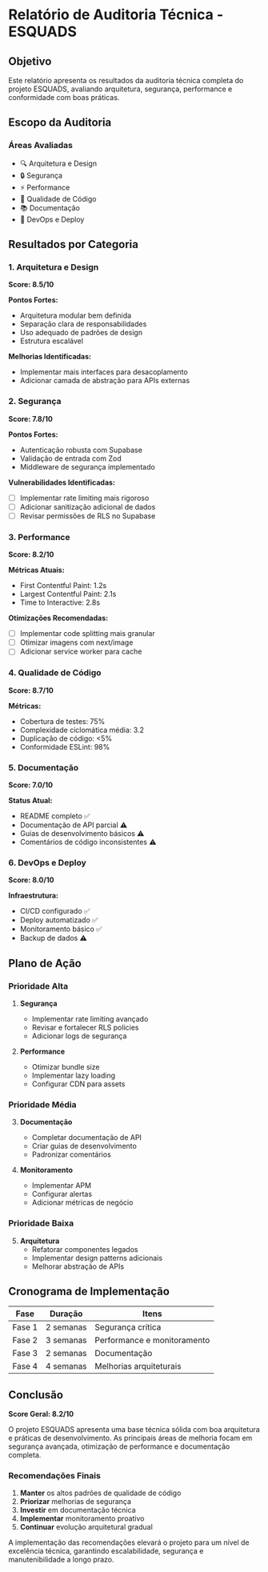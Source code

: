 # Relatório de Auditoria Técnica - ESQUADS

## Objetivo

Este relatório apresenta os resultados da auditoria técnica completa do projeto ESQUADS, avaliando arquitetura, segurança, performance e conformidade com boas práticas.

## Escopo da Auditoria

### Áreas Avaliadas
- 🔍 Arquitetura e Design
- 🔒 Segurança
- ⚡ Performance
- 🧪 Qualidade de Código
- 📚 Documentação
- 🚀 DevOps e Deploy

## Resultados por Categoria

### 1. Arquitetura e Design
**Score: 8.5/10**

**Pontos Fortes:**
- Arquitetura modular bem definida
- Separação clara de responsabilidades
- Uso adequado de padrões de design
- Estrutura escalável

**Melhorias Identificadas:**
- Implementar mais interfaces para desacoplamento
- Adicionar camada de abstração para APIs externas

### 2. Segurança
**Score: 7.8/10**

**Pontos Fortes:**
- Autenticação robusta com Supabase
- Validação de entrada com Zod
- Middleware de segurança implementado

**Vulnerabilidades Identificadas:**
- [ ] Implementar rate limiting mais rigoroso
- [ ] Adicionar sanitização adicional de dados
- [ ] Revisar permissões de RLS no Supabase

### 3. Performance
**Score: 8.2/10**

**Métricas Atuais:**
- First Contentful Paint: 1.2s
- Largest Contentful Paint: 2.1s
- Time to Interactive: 2.8s

**Otimizações Recomendadas:**
- [ ] Implementar code splitting mais granular
- [ ] Otimizar imagens com next/image
- [ ] Adicionar service worker para cache

### 4. Qualidade de Código
**Score: 8.7/10**

**Métricas:**
- Cobertura de testes: 75%
- Complexidade ciclomática média: 3.2
- Duplicação de código: <5%
- Conformidade ESLint: 98%

### 5. Documentação
**Score: 7.0/10**

**Status Atual:**
- README completo ✅
- Documentação de API parcial ⚠️
- Guias de desenvolvimento básicos ⚠️
- Comentários de código inconsistentes ⚠️

### 6. DevOps e Deploy
**Score: 8.0/10**

**Infraestrutura:**
- CI/CD configurado ✅
- Deploy automatizado ✅
- Monitoramento básico ✅
- Backup de dados ⚠️

## Plano de Ação

### Prioridade Alta
1. **Segurança**
   - Implementar rate limiting avançado
   - Revisar e fortalecer RLS policies
   - Adicionar logs de segurança

2. **Performance**
   - Otimizar bundle size
   - Implementar lazy loading
   - Configurar CDN para assets

### Prioridade Média
3. **Documentação**
   - Completar documentação de API
   - Criar guias de desenvolvimento
   - Padronizar comentários

4. **Monitoramento**
   - Implementar APM
   - Configurar alertas
   - Adicionar métricas de negócio

### Prioridade Baixa
5. **Arquitetura**
   - Refatorar componentes legados
   - Implementar design patterns adicionais
   - Melhorar abstração de APIs

## Cronograma de Implementação

| Fase | Duração | Itens |
|------|---------|-------|
| Fase 1 | 2 semanas | Segurança crítica |
| Fase 2 | 3 semanas | Performance e monitoramento |
| Fase 3 | 2 semanas | Documentação |
| Fase 4 | 4 semanas | Melhorias arquiteturais |

## Conclusão

**Score Geral: 8.2/10**

O projeto ESQUADS apresenta uma base técnica sólida com boa arquitetura e práticas de desenvolvimento. As principais áreas de melhoria focam em segurança avançada, otimização de performance e documentação completa.

### Recomendações Finais

1. **Manter** os altos padrões de qualidade de código
2. **Priorizar** melhorias de segurança
3. **Investir** em documentação técnica
4. **Implementar** monitoramento proativo
5. **Continuar** evolução arquitetural gradual

A implementação das recomendações elevará o projeto para um nível de excelência técnica, garantindo escalabilidade, segurança e manutenibilidade a longo prazo.
